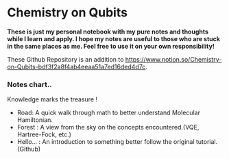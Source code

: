 # Chemistry on Qubits
__These is just my personal notebook with  my pure notes and thoughts while I learn and apply. I hope my notes are useful to those who are stuck in the same places as me. Feel free to use it on your own responsibility!__

These Github Repository is an addition to  https://www.notion.so/Chemistry-on-Qubits-bdf3f2a8f4ab4eeaa51a7ed16ded4d7c.



### Notes chart..
Knowledge marks the treasure  !
<ul>
<li>Road: A quick walk through math to better understand Molecular Hamiltonian.</li>
<li>Forest : A view from the sky on the concepts encountered.(VQE, Hartree-Fock, etc.)</li>
<li>Hello... : An introduction to something better follow the original tutorial. (Github)</li>
</ul>
